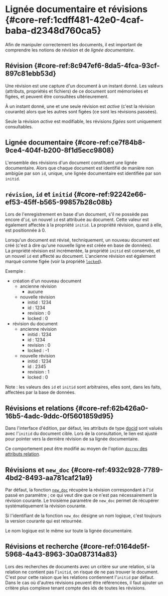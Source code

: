# Lignée documentaire et révisions {#core-ref:1cdff481-42e0-4caf-baba-d2348d760ca5}

Afin de manipuler correctement les documents, il est important de comprendre
les notions de *révision* et de *lignée documentaire*.

## Révision {#core-ref:8c947ef6-8da5-4fca-93cf-897c81ebb53d}

Une révision est une capture d'un document à un instant donné. Les valeurs
(attributs, propriétés et fichiers) de ce document sont mémorisées et figées, et
peuvent être consultées ultérieurement.

À un instant donné, une et une seule révision est *active* (c'est la révision
courante) alors que les autres sont figées (ce sont les révisions passées).

Seule la révision *active* est modifiable, les révisions *figées* sont uniquement
consultables.

## Lignée documentaire {#core-ref:ce7f84b8-9ce4-404f-b200-8f1d5ecc9808}

L'ensemble des révisions d'un document constituent une lignée documentaire.
Alors que chaque document est identifié de manière non ambigüe par son `id`,
unique, une lignée documentaire est identifiée par son `initid`.

## `révision`, `id` et `initid` {#core-ref:92242e66-ef53-45ff-b565-99857b28c08b}

Lors de l'enregistrement en base d'un document, s'il ne possède pas encore d'`id`,
un nouvel `id` est attribuée au document. Cette valeur est également
affectée à la propriété `initid`. La propriété révision, quand à elle, est
positionnée à 0.

Lorsqu'un document est révisé, techniquement, un nouveau document est créé
(c'est à dire qu'une nouvelle ligne est créée en base de données).  
La propriété révision est incrémentée, la propriété `initid` est conservée, et un
nouvel `id` est affecté au document. L'ancienne révision est également marqué
comme figée (voir la propriété [`locked`][locked]).

Exemple :

-   création d'un nouveau document
    -   ancienne révision
        -   aucune
    -   nouvelle révision
        -   initid : 1234
        -   id : 1234
        -   revision : 0
        -   locked : 0
-   révision du document
    -   ancienne révision
        -   initid : 1234
        -   id : 1234
        -   revision : 0
        -   locked : -1
    -   nouvelle révision
        -   initid : 1234
        -   id : 2345
        -   revision : 1
        -   locked : 0

Note : les valeurs des `id` et `initid` sont arbitraires, elles sont, dans les
faits, affectées par la base de données.

## Révisions et relations {#core-ref:62b426a0-16b5-4adc-9ddc-0f5601859d95}

Dans l'interface d'édition, par défaut, les attributs de type [docid][docid]
sont valués avec l'`initid` du document cible. Lors de la consultation, le lien
est ajusté pour pointer vers la dernière révision de sa lignée documentaire.

Ce comportement peut être modifié au moyen de l'option [`docrev` des attributs
relation][docid].

## Révisions et `new_doc` {#core-ref:4932c928-7789-4bd2-8493-aa781caf21a9}

Par défaut, la fonction [`new_doc`][newdoc] récupère la révision correspondant à
l'`id` passé en paramètre ; ce qui veut dire que ce n'est pas nécessairement la
révision courante. Le troisième paramètre de `new_doc` permet de récupérer
systématiquement la révision courante.

Si l'identifiant de la fonction `new_doc` désigne un nom logique, c'est toujours
la version courante qui est retournée. 

<span class="flag inline nota-bene"/> Le nom logique est le même sur toute la 
lignée documentaire.

## Révisions et recherche {#core-ref:0164de5f-5968-4a43-8963-30a087314a83}

Lors des recherches de documents avec un critère sur une relation, si la
relation ne contient pas l'`initid`, on risque de ne pas trouver le document.
C'est pour cette raison que les relations contiennent l'`initid` par défaut. Dans
le cas où d'autres révisions peuvent être référencées, il faut ajouter un
critère plus complexe tenant compte des ids de toutes les révisions.

<!-- links -->

[locked]: #core-ref:9aa8edfa-2f2a-11e2-aaec-838a12b40353
[docid]: #core-ref:d461d5f5-b635-47a0-944d-473c227587ab
[newdoc]:  #core-ref:e978cbd1-5f54-4a06-a6be-f1c079c2d734
